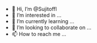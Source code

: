- 👋 Hi, I’m @Sujitoffl
- 👀 I’m interested in ...
- 🌱 I’m currently learning ...
- 💞️ I’m looking to collaborate on ...
- 📫 How to reach me ...

<!---
Sujitoffl/Sujitoffl is a ✨ special ✨ repository because its `README.md` (this file) appears on your GitHub profile.
You can click the Preview link to take a look at your changes.
--->
